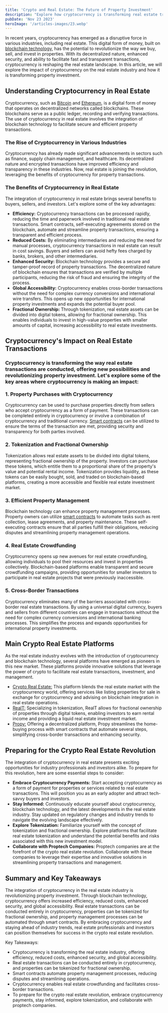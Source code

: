```yaml
---
title: 'Crypto and Real Estate: The Future of Property Investment'
description: "Explore how cryptocurrency is transforming real estate transactions. From blockchain tech to crypto payments, the future of property investment is here."
pubDate: 'Nov 23 2023'
heroImage: '/articles-images/23.webp'
---
```


<div class="blog-content">
    <p>In recent years, cryptocurrency has emerged as a disruptive force in various industries, including real estate.
        This digital form of money, built on <a
            href="https://www.simplilearn.com/tutorials/blockchain-tutorial/blockchain-technology#:~:text=A%20blockchain%20is%20a%20distributed%2C%20immutable%2C%20and%20decentralized%20ledger%20at,a%20chronological%20chain%20of%20information.">blockchain
            technology</a>, has the potential to revolutionize the way we buy, sell, and invest in properties. With its
        decentralized nature, enhanced security, and ability to facilitate fast and transparent transactions,
        cryptocurrency is reshaping the real estate landscape. In this article, we will explore the impact of
        cryptocurrency on the real estate industry and how it is transforming property investment.</p>
    <h2><strong>Understanding Cryptocurrency in Real Estate</strong></h2>
    <p>Cryptocurrency, such as <a href="https://bitcoin.org/" target="_blank">Bitcoin</a> and <a
            href="https://ethereum.org" target="_blank">Ethereum</a>, is a digital form of money that operates on
        decentralized networks called blockchains. These blockchains serve as a public ledger, recording and verifying
        transactions. The use of cryptocurrency in real estate involves the integration of blockchain technology to
        facilitate secure and efficient property transactions.<br /></p>
    <h3><strong>The Rise of Cryptocurrency in Various Industries</strong></h3>
    <p>Cryptocurrency has already made significant advancements in sectors such as finance, supply chain management, and
        healthcare. Its decentralized nature and encrypted transactions have improved efficiency and transparency in
        these industries. Now, real estate is joining the revolution, leveraging the benefits of cryptocurrency for
        property transactions.</p>
    <h3><strong>The Benefits of Cryptocurrency in Real Estate</strong></h3>
    <p>The integration of cryptocurrency in real estate brings several benefits to buyers, sellers, and investors.
        Let&#x27;s explore some of the key advantages:</p>
    <ul role="list">
        <li><strong>Efficiency:</strong> Cryptocurrency transactions can be processed rapidly, reducing the time and
            paperwork involved in traditional real estate transactions. Smart contracts, self-executing agreements
            stored on the blockchain, automate and streamline property transactions, ensuring a transparent and
            efficient process.</li>
        <li><strong>Reduced Costs:</strong> By eliminating intermediaries and reducing the need for manual processes,
            cryptocurrency transactions in real estate can result in cost savings. Buyers and sellers can avoid hefty
            fees charged by banks, brokers, and other intermediaries.</li>
        <li><strong>Enhanced Security:</strong> Blockchain technology provides a secure and tamper-proof record of
            property transactions. The decentralized nature of blockchain ensures that transactions are verified by
            multiple participants, reducing the risk of fraud and ensuring the integrity of the process.</li>
        <li><strong>Global Accessibility:</strong> Cryptocurrency enables cross-border transactions without the need for
            complex currency conversions and international wire transfers. This opens up new opportunities for
            international property investments and expands the potential buyer pool.</li>
        <li><strong>Fractional Ownership:</strong> Through tokenization, real estate assets can be divided into digital
            tokens, allowing for fractional ownership. This enables individuals to invest in high-value properties with
            smaller amounts of capital, increasing accessibility to real estate investments.</li>
    </ul>
    <h2><strong>Cryptocurrency&#x27;s Impact on Real Estate Transactions</strong></h2>
    <h3>Cryptocurrency is transforming the way real estate transactions are conducted, offering new possibilities and
        revolutionizing property investment. Let&#x27;s explore some of the key areas where cryptocurrency is making an
        impact:<br /><br /><strong>1. Property Purchases with Cryptocurrency</strong><br /></h3>
    <p>Cryptocurrency can be used to purchase properties directly from sellers who accept cryptocurrency as a form of
        payment. These transactions can be completed entirely in cryptocurrency or involve a combination of
        cryptocurrency and traditional currency. <a
            href="https://www.ibm.com/topics/smart-contracts#:~:text=Next%20Steps-,Smart%20contracts%20defined,intermediary&#x27;s%20involvement%20or%20time%20loss.">Smart
            contracts</a> can be utilized to ensure the terms of the transaction are met, providing security and
        transparency for both parties involved.</p>
    <h3><strong>2. Tokenization and Fractional Ownership</strong></h3>
    <p>Tokenization allows real estate assets to be divided into digital tokens, representing fractional ownership of
        the property. Investors can purchase these tokens, which entitle them to a proportional share of the
        property&#x27;s value and potential rental income. Tokenization provides liquidity, as these tokens can be
        easily bought, sold, and traded on blockchain-based platforms, creating a more accessible and flexible real
        estate investment market.</p>
    <h3><strong>3. Efficient Property Management</strong></h3>
    <p>Blockchain technology can enhance property management processes. Property owners can utilize <a
            href="https://www.ibm.com/topics/smart-contracts#:~:text=Next%20Steps-,Smart%20contracts%20defined,intermediary&#x27;s%20involvement%20or%20time%20loss.">smart
            contracts</a> to automate tasks such as rent collection, lease agreements, and property maintenance. These
        self-executing contracts ensure that all parties fulfill their obligations, reducing disputes and streamlining
        property management operations.</p>
    <h3><strong>4. Real Estate Crowdfunding</strong></h3>
    <p>Cryptocurrency opens up new avenues for real estate crowdfunding, allowing individuals to pool their resources
        and invest in properties collectively. Blockchain-based platforms enable transparent and secure crowdfunding
        campaigns, providing opportunities for smaller investors to participate in real estate projects that were
        previously inaccessible.</p>
    <h3><strong>5. Cross-Border Transactions</strong></h3>
    <p>Cryptocurrency eliminates many of the barriers associated with cross-border real estate transactions. By using a
        universal digital currency, buyers and sellers from different countries can engage in transactions without the
        need for complex currency conversions and international banking processes. This simplifies the process and
        expands opportunities for international property investments.</p>
    <h2><strong>Main Crypto Real Estate Platforms</strong></h2>
    <p>As the real estate industry evolves with the introduction of cryptocurrency and blockchain technology, several
        platforms have emerged as pioneers in this new market. These platforms provide innovative solutions that
        leverage the power of crypto to facilitate real estate transactions, investment, and management.</p>
    <ul role="list">
        <li><a href="https://cryptorealestate.cc/">Crypto Real Estate:</a> This platform blends the real estate market
            with the cryptocurrency world, offering services like listing properties for sale in exchange for
            cryptocurrency and advising on blockchain integration in real estate operations.</li>
        <li><a href="https://realt.co/">RealT:</a> Specializing in tokenization, RealT allows for fractional ownership
            of properties through digital tokens, enabling investors to earn rental income and providing a liquid real
            estate investment market.</li>
        <li><a href="https://propy.com/home/">Propy:</a> Offering a decentralized platform, Propy streamlines the
            home-buying process with smart contracts that automate several steps, simplifying cross-border transactions
            and enhancing security.</li>
    </ul>
    <h2>‍<strong>Preparing for the Crypto Real Estate Revolution</strong></h2>
    <p>The integration of cryptocurrency in real estate presents exciting opportunities for industry professionals and
        investors alike. To prepare for this revolution, here are some essential steps to consider:</p>
    <ul role="list">
        <li><strong>Embrace Cryptocurrency Payments:</strong> Start accepting cryptocurrency as a form of payment for
            properties or services related to real estate transactions. This will position you as an early adopter and
            attract tech-savvy buyers and investors.</li>
        <li><strong>Stay Informed:</strong> Continuously educate yourself about cryptocurrency, blockchain technology,
            and the latest developments in the real estate industry. Stay updated on regulatory changes and industry
            trends to navigate the evolving landscape effectively.</li>
        <li><strong>Explore Tokenization:</strong> Familiarize yourself with the concept of tokenization and fractional
            ownership. Explore platforms that facilitate real estate tokenization and understand the potential benefits
            and risks associated with this new investment model.</li>
        <li><strong>Collaborate with Proptech Companies:</strong> Proptech companies are at the forefront of the crypto
            real estate revolution. Collaborate with these companies to leverage their expertise and innovative
            solutions in streamlining property transactions and management.</li>
    </ul>
    <h2><strong>Summary and Key Takeaways</strong></h2>
    <p>The integration of cryptocurrency in the real estate industry is revolutionizing property investment. Through
        blockchain technology, cryptocurrency offers increased efficiency, reduced costs, enhanced security, and global
        accessibility. Real estate transactions can be conducted entirely in cryptocurrency, properties can be tokenized
        for fractional ownership, and property management processes can be automated through smart contracts. By
        embracing cryptocurrency and staying ahead of industry trends, real estate professionals and investors can
        position themselves for success in the crypto real estate revolution.</p>
    <p>Key Takeaways:</p>
    <ul role="list">
        <li>Cryptocurrency is transforming the real estate industry, offering efficiency, reduced costs, enhanced
            security, and global accessibility.</li>
        <li>Real estate transactions can be conducted entirely in cryptocurrency, and properties can be tokenized for
            fractional ownership.</li>
        <li>Smart contracts automate property management processes, reducing disputes and streamlining operations.</li>
        <li>Cryptocurrency enables real estate crowdfunding and facilitates cross-border transactions.</li>
        <li>To prepare for the crypto real estate revolution, embrace cryptocurrency payments, stay informed, explore
            tokenization, and collaborate with proptech companies.</li>
    </ul>
</div>
